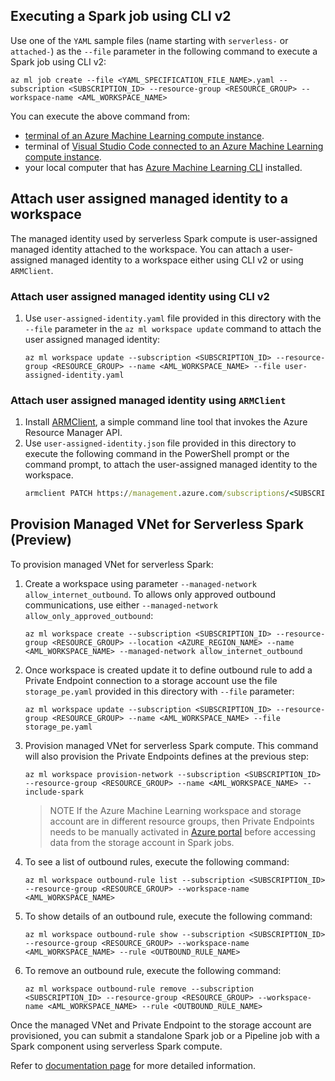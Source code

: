 ## Executing a Spark job using CLI v2
Use one of the `YAML` sample files (name starting with `serverless-` or `attached-`) as the `--file` parameter in the following command to execute a Spark job using CLI v2:
```azurecli
az ml job create --file <YAML_SPECIFICATION_FILE_NAME>.yaml --subscription <SUBSCRIPTION_ID> --resource-group <RESOURCE_GROUP> --workspace-name <AML_WORKSPACE_NAME>
```
You can execute the above command from:
- [terminal of an Azure Machine Learning compute instance](https://learn.microsoft.com/azure/machine-learning/how-to-access-terminal#access-a-terminal). 
- terminal of [Visual Studio Code connected to an Azure Machine Learning compute instance](https://learn.microsoft.com/azure/machine-learning/how-to-set-up-vs-code-remote?tabs=studio).
- your local computer that has [Azure Machine Learning CLI](https://learn.microsoft.com/azure/machine-learning/how-to-configure-cli?tabs=public) installed.

## Attach user assigned managed identity to a workspace
The managed identity used by serverless Spark compute is user-assigned managed identity attached to the workspace. You can attach a user-assigned managed identity to a workspace either using CLI v2 or using `ARMClient`.

### Attach user assigned managed identity using CLI v2

1. Use `user-assigned-identity.yaml` file provided in this directory with the `--file` parameter in the `az ml workspace update` command to attach the user assigned managed identity:
    ```azurecli
    az ml workspace update --subscription <SUBSCRIPTION_ID> --resource-group <RESOURCE_GROUP> --name <AML_WORKSPACE_NAME> --file user-assigned-identity.yaml
    ```

### Attach user assigned managed identity using `ARMClient`

1. Install [ARMClient](https://github.com/projectkudu/ARMClient), a simple command line tool that invokes the Azure Resource Manager API.
1. Use `user-assigned-identity.json` file provided in this directory to execute the following command in the PowerShell prompt or the command prompt, to attach the user-assigned managed identity to the workspace.
    ```cmd
    armclient PATCH https://management.azure.com/subscriptions/<SUBSCRIPTION_ID>/resourceGroups/<RESOURCE_GROUP>/providers/Microsoft.MachineLearningServices/workspaces/<AML_WORKSPACE_NAME>?api-version=2022-05-01 '@user-assigned-identity.json'

## Provision Managed VNet for Serverless Spark (Preview)
To provision managed VNet for serverless Spark:
1. Create a workspace using parameter `--managed-network allow_internet_outbound`. To allows only approved outbound communications, use either `--managed-network allow_only_approved_outbound`:
    ```azurecli
    az ml workspace create --subscription <SUBSCRIPTION_ID> --resource-group <RESOURCE_GROUP> --location <AZURE_REGION_NAME> --name <AML_WORKSPACE_NAME> --managed-network allow_internet_outbound
    ```
1. Once workspace is created update it to define outbound rule to add a Private Endpoint connection to a storage account use the file `storage_pe.yaml` provided in this directory with `--file` parameter:
    ```azurecli
    az ml workspace update --subscription <SUBSCRIPTION_ID> --resource-group <RESOURCE_GROUP> --name <AML_WORKSPACE_NAME> --file storage_pe.yaml
    ```
1. Provision managed VNet for serverless Spark compute. This command will also provision the Private Endpoints defines at the previous step:
    ```azurecli
    az ml workspace provision-network --subscription <SUBSCRIPTION_ID> --resource-group <RESOURCE_GROUP> --name <AML_WORKSPACE_NAME> --include-spark
    ```
    > NOTE
    > If the Azure Machine Learning workspace and storage account are in different resource groups, then Private Endpoints needs to be manually activated in [Azure portal](https://portal.azure.com) before accessing data from the storage account in Spark jobs.

1. To see a list of outbound rules, execute the following command:
    ```azurecli
    az ml workspace outbound-rule list --subscription <SUBSCRIPTION_ID> --resource-group <RESOURCE_GROUP> --workspace-name <AML_WORKSPACE_NAME>
    ```
1. To show details of an outbound rule, execute the following command:
    ```azurecli
    az ml workspace outbound-rule show --subscription <SUBSCRIPTION_ID> --resource-group <RESOURCE_GROUP> --workspace-name <AML_WORKSPACE_NAME> --rule <OUTBOUND_RULE_NAME>
    ```
1. To remove an outbound rule, execute the following command:
    ```azurecli
    az ml workspace outbound-rule remove --subscription <SUBSCRIPTION_ID> --resource-group <RESOURCE_GROUP> --workspace-name <AML_WORKSPACE_NAME> --rule <OUTBOUND_RULE_NAME>
    ```
Once the managed VNet and Private Endpoint to the storage account are provisioned, you can submit a standalone Spark job or a Pipeline job with a Spark component using serverless Spark compute.

Refer to [documentation page](https://learn.microsoft.com/en-us/azure/machine-learning/how-to-managed-network#configure-for-serverless-spark-jobs) for more detailed information.